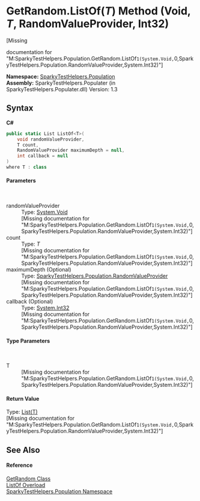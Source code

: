 # GetRandom.ListOf(*T*) Method (Void, *T*, RandomValueProvider, Int32)
 

\[Missing <summary> documentation for "M:SparkyTestHelpers.Population.GetRandom.ListOf``1(System.Void,``0,SparkyTestHelpers.Population.RandomValueProvider,System.Int32)"\]

**Namespace:**&nbsp;<a href="N_SparkyTestHelpers_Population.md">SparkyTestHelpers.Population</a><br />**Assembly:**&nbsp;SparkyTestHelpers.Populater (in SparkyTestHelpers.Populater.dll) Version: 1.3

## Syntax

**C#**<br />
``` C#
public static List ListOf<T>(
	void randomValueProvider,
	T count,
	RandomValueProvider maximumDepth = null,
	int callback = null
)
where T : class

```


#### Parameters
&nbsp;<dl><dt>randomValueProvider</dt><dd>Type: <a href="http://msdn2.microsoft.com/en-us/library/skf099af" target="_blank">System.Void</a><br />\[Missing <param name="randomValueProvider"/> documentation for "M:SparkyTestHelpers.Population.GetRandom.ListOf``1(System.Void,``0,SparkyTestHelpers.Population.RandomValueProvider,System.Int32)"\]</dd><dt>count</dt><dd>Type: *T*<br />\[Missing <param name="count"/> documentation for "M:SparkyTestHelpers.Population.GetRandom.ListOf``1(System.Void,``0,SparkyTestHelpers.Population.RandomValueProvider,System.Int32)"\]</dd><dt>maximumDepth (Optional)</dt><dd>Type: <a href="T_SparkyTestHelpers_Population_RandomValueProvider.md">SparkyTestHelpers.Population.RandomValueProvider</a><br />\[Missing <param name="maximumDepth"/> documentation for "M:SparkyTestHelpers.Population.GetRandom.ListOf``1(System.Void,``0,SparkyTestHelpers.Population.RandomValueProvider,System.Int32)"\]</dd><dt>callback (Optional)</dt><dd>Type: <a href="http://msdn2.microsoft.com/en-us/library/td2s409d" target="_blank">System.Int32</a><br />\[Missing <param name="callback"/> documentation for "M:SparkyTestHelpers.Population.GetRandom.ListOf``1(System.Void,``0,SparkyTestHelpers.Population.RandomValueProvider,System.Int32)"\]</dd></dl>

#### Type Parameters
&nbsp;<dl><dt>T</dt><dd>\[Missing <typeparam name="T"/> documentation for "M:SparkyTestHelpers.Population.GetRandom.ListOf``1(System.Void,``0,SparkyTestHelpers.Population.RandomValueProvider,System.Int32)"\]</dd></dl>

#### Return Value
Type: <a href="http://msdn2.microsoft.com/en-us/library/6sh2ey19" target="_blank">List(T)</a><br />\[Missing <returns> documentation for "M:SparkyTestHelpers.Population.GetRandom.ListOf``1(System.Void,``0,SparkyTestHelpers.Population.RandomValueProvider,System.Int32)"\]

## See Also


#### Reference
<a href="T_SparkyTestHelpers_Population_GetRandom.md">GetRandom Class</a><br /><a href="Overload_SparkyTestHelpers_Population_GetRandom_ListOf.md">ListOf Overload</a><br /><a href="N_SparkyTestHelpers_Population.md">SparkyTestHelpers.Population Namespace</a><br />